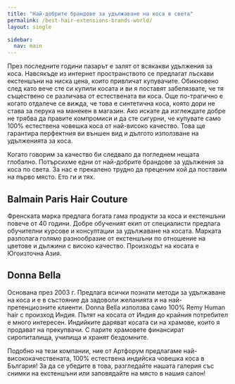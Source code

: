 ```yaml
---
title: "Най-добрите брандове за удължаване на коса в света"
permalink: /best-hair-extensions-brands-world/
layout: single

sidebar:
  nav: main
---
```

През последните години пазарът е залят от всякакви удължения за коса. Навсякъде из интернет пространството се предлагат лъскави екстеншъни на ниска цена, които привличат купувачите. Обикновено след като вече сте си купили косата и ви я поставят забелязвате, че тя съществено се различава от естествената ви коса. Още по-трагично е когато отдалече се вижда, че това е синтетична коса, която дори не става за перука на манекен в магазин. Ако искате да изглеждате добре не трябва да правите компромиси и да сте сигурни, че купувате само 100% естествена човешка коса от най-високо качество. Това ще гарантира перфектния ви външен вид и дългото използване на удълженията за коса.

Когато говорим за качество би следвало да погледнем нещата глобално. Потърсихме едни от най-добрите брандове за удължения за коса по света. За нас е прекалено трудно да преценим кой да поставим на първо място. Ето ги и тях.

## Balmain Paris Hair Couture
Френската марка предлага богата гама продукти за коса и екстеншъни повече от 40 години. Добре обученият екип от специалисти предлага обучителни курсове и консултации за удължаване на косата. Марката разполага голямо разнообразие от екстеншъни по отношение на цветове и дължини с високо качество. Произходът на косата е Югоизточна Азия.

## Donna Bella
Основана през 2003 г. Предлага всички познати методи за удължаване на коса и е в състояние да задоволи желанията и на най-претенциозните клиенти. Donna Bella използва само 100% Remy Human hair с произход Индия. Пътят на косата от Индия до крайния потребител е много интересен. Индийките даряват косата си на храмове, които я продават на прекупвачи. С парите храмовете финансират сиропиталища, училища и хранят бездомните.

Подобно на тези компании, ние от Артфорум предлагаме най-висококачествената, 100% естествена индийска човешка коса в България! За да се убедите в това, разгледайте нашата галерия със снимки на екстеншъни или заповядайте на място в нашия салон!
